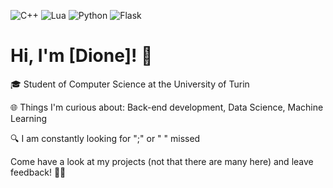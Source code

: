 ![C++](https://img.shields.io/badge/c++-%2300599C.svg?style=for-the-badge&logo=c%2B%2B&logoColor=white)
![Lua](https://img.shields.io/badge/lua-%232C2D72.svg?style=for-the-badge&logo=lua&logoColor=white)
![Python](https://img.shields.io/badge/python-3670A0?style=for-the-badge&logo=python&logoColor=ffdd54)
![Flask](https://img.shields.io/badge/flask-%23000.svg?style=for-the-badge&logo=flask&logoColor=white)

# Hi, I'm [Dione]! 👋

🎓 Student of Computer Science at the University of Turin 

🌐 Things I'm curious about: Back-end development, Data Science, Machine Learning

🔍 I am constantly looking for ";" or "  " missed

Come have a look at my projects (not that there are many here) and leave feedback! 👨‍💼

